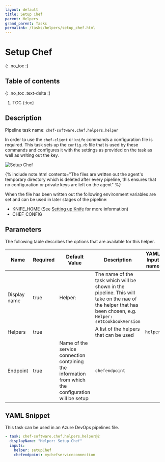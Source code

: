 ```yaml
---
layout: default
title: Setup Chef
parent: Helpers
grand_parent: Tasks
permalink: /tasks/helpers/setup_chef.html
---
```


# Setup Chef
{: .no_toc :}

## Table of contents
{: .no_toc .text-delta :}

1. TOC
{:toc}

## Description

Pipeline task name: `chef-software.chef.helpers.helper`

In order to use the `chef-client` or `knife` commands a configuration file is required. This task sets up the `config.rb` file that is used by these commands and configures it with the settings as provided on the task as well as writing out the key.

![Setup Chef](../images/helper_setup_chef.png)

{% include note.html contents="The files are written out the agent's temporary directory which is deleted after every pipeline, this ensures that no configuration or private keys are left on the agent" %}

When the file has been written out the following environment variables are set and can be used in later stages of the pipeline:

  - KNIFE_HOME (See [Setting up Knife](https://docs.chef.io/workstation/knife_setup/) for more information)
  - CHEF_CONFIG

## Parameters

The following table describes the options that are available for this helper.

| Name | Required | Default Value | Description | YAML Input name |
|---|---|---|---|---|
| Display name | true | Helper: | The name of the task which will be shown in the pipeline. This will take on the nae of the helper that has been chosen, e.g. `Helper: setCookbookVersion` | |
| Helpers | true | | A list of the helpers that can be used | `helper` |
| Endpoint | true | Name of the service connection containing the information from which the configuration will be setup | `chefendpoint` |

## YAML Snippet

This task can be used in an Azure DevOps pipelines file.

```yaml
- task: chef-software.chef.helpers.helper@2
  displayName: "Helper: Setup Chef"
  inputs:
    helper: setupChef
    chefendpoint: mychefserviceconnection
```
